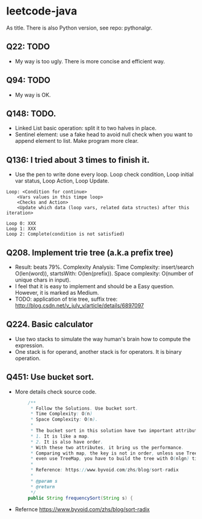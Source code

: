 # leetcode-java
As title. There is also Python version, see repo: pythonalgr.

## Q22: TODO
* My way is too ugly. There is more concise and efficient way.

## Q94: TODO
* My way is OK.

## Q148: TODO.
* Linked List basic operation: split it to two halves in place.
* Sentinel element: use a fake head to avoid null check when you want to append element to list. Make program more clear.

## Q136: I tried about 3 times to finish it.
* Use the pen to write done every loop. Loop check condition, Loop initial var status, Loop Action, Loop Update.

```text
Loop: <Condition for continue>
    <Vars values in this timpe loop>
    <Checks and Action>
    <Update which data (loop vars, related data structes) after this iteration>

Loop 0: XXX
Loop 1: XXX
Loop 2: Complete(condition is not satisfied)
```

## Q208. Implement trie tree (a.k.a prefix tree)
* Result: beats 79%. Complexity Analysis: Time Complexity: insert/search O(len(word)), startsWith: O(len(prefix)). Space complexity: O(number of unique chars in input).
* I feel that it is easy to implement and should be a Easy question. However, it is marked as Medium.
* TODO: application of trie tree, suffix tree: http://blog.csdn.net/v_july_v/article/details/6897097 

## Q224. Basic calculator
* Use two stacks to simulate the way human's brain how to compute the expression.
* One stack is for operand, another stack is for operators. It is binary operation.

## Q451: Use bucket sort.
* More details check source code. 
```java
        /**
         * Follow the Solutions. Use bucket sort.
         * Time Complexity: O(n)
         * Space Complexity: O(n).
         *
         * The bucket sort in this solution have two important attributes:
         * 1. It is like a map.
         * 2. It is also have order.
         * With these two attributes, it bring us the performance.
         * Comparing with map, the key is not in order, unless use TreeHashMap,
         * even use TreeMap, you have to build the tree with O(nlgn) time compexity. Still slower.
         *
         * Reference: https://www.byvoid.com/zhs/blog/sort-radix
         *
         * @param s
         * @return
         */
        public String frequencySort(String s) {
```
* Refernce https://www.byvoid.com/zhs/blog/sort-radix 

